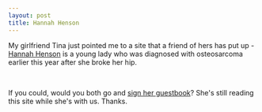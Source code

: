 ```yaml
---
layout: post
title: Hannah Henson
---
```

<p>My girlfriend Tina just pointed me to a site that a friend of hers has put up - <a href="http://www.caringbridge.org/tx/hannahgrace/index.htm">Hannah Henson</a> is a young lady who was diagnosed with osteosarcoma earlier this year after she broke her hip.</p>
<br />
<p>If you could, would you both go and <a href="http://www.caringbridge.org/tx/hannahgrace/guestbook.html">sign her guestbook</a>? She's still reading this site while she's with us. Thanks.</p>